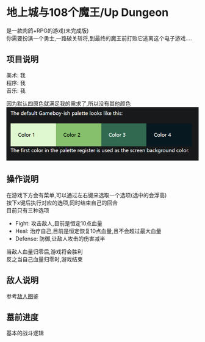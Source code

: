 # 地上城与108个魔王/Up Dungeon 

是一款肉鸽+RPG的游戏(未完成版)   
你需要扮演一个勇士,一路破关斩将,到最终的魔王前打败它逃离这个电子游戏....  

## 项目说明

美术: 我  
程序: 我  
音乐: 我  

因为默认四原色就满足我的需求了,所以没有其他颜色   
![www](./resource/four_color.png)


## 操作说明

在游戏下方会有菜单,可以通过左右键来选取一个选项(选中的会浮高)  
按下x键后执行对应的选项,同时结束自己的回合  
目前只有三种选项  
- Fight: 攻击敌人,目前是恒定10点血量  
- Heal: 治疗自己,目前是恒定恢复10点血量,且不会超过最大血量
- Defense: 防御,让敌人攻击的伤害减半

当敌人血量归零后,游戏将会胜利  
反之当自己血量归零时,游戏结束  
  
## 敌人说明

参考[敌人图鉴](./doc/Enemy.md)

## 墓前进度

基本的战斗逻辑  


